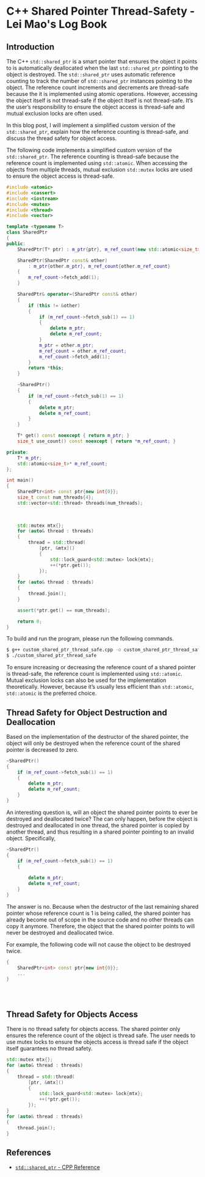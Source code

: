 # C++ Shared Pointer Thread-Safety - Lei Mao's Log Book
[](#Introduction "Introduction")Introduction
--------------------------------------------

The C++ `std::shared_ptr` is a smart pointer that ensures the object it points to is automatically deallocated when the last `std::shared_ptr` pointing to the object is destroyed. The `std::shared_ptr` uses automatic reference counting to track the number of `std::shared_ptr` instances pointing to the object. The reference count increments and decrements are thread-safe because the it is implemented using atomic operations. However, accessing the object itself is not thread-safe if the object itself is not thread-safe. It’s the user’s responsibility to ensure the object access is thread-safe and mutual exclusion locks are often used.

In this blog post, I will implement a simplified custom version of the `std::shared_ptr`, explain how the reference counting is thread-safe, and discuss the thread safety for object access.

The following code implements a simplified custom version of the `std::shared_ptr`. The reference counting is thread-safe because the reference count is implemented using `std::atomic`. When accessing the objects from multiple threads, mutual exclusion `std::mutex` locks are used to ensure the object access is thread-safe.

```c++ hljs
#include <atomic>
#include <cassert>
#include <iostream>
#include <mutex>
#include <thread>
#include <vector>

template <typename T>
class SharedPtr
{
public:
    SharedPtr(T* ptr) : m_ptr{ptr}, m_ref_count(new std::atomic<size_t>{1}) {}

    SharedPtr(SharedPtr const& other)
        : m_ptr{other.m_ptr}, m_ref_count{other.m_ref_count}
    {
        m_ref_count->fetch_add(1);
    }

    SharedPtr& operator=(SharedPtr const& other)
    {
        if (this != &other)
        {
            if (m_ref_count->fetch_sub(1) == 1)
            {
                delete m_ptr;
                delete m_ref_count;
            }
            m_ptr = other.m_ptr;
            m_ref_count = other.m_ref_count;
            m_ref_count->fetch_add(1);
        }
        return *this;
    }

    ~SharedPtr()
    {
        if (m_ref_count->fetch_sub(1) == 1)
        {
            delete m_ptr;
            delete m_ref_count;
        }
    }

    T* get() const noexcept { return m_ptr; }
    size_t use_count() const noexcept { return *m_ref_count; }

private:
    T* m_ptr;
    std::atomic<size_t>* m_ref_count;
};

int main()
{
    SharedPtr<int> const ptr{new int{0}};
    size_t const num_threads{4};
    std::vector<std::thread> threads(num_threads);

    
    
    std::mutex mtx{};
    for (auto& thread : threads)
    {
        thread = std::thread(
            [ptr, &mtx]()
            {
                std::lock_guard<std::mutex> lock{mtx};
                ++(*ptr.get());
            });
    }
    for (auto& thread : threads)
    {
        thread.join();
    }

    assert(*ptr.get() == num_threads);

    return 0;
}
```

To build and run the program, please run the following commands.

```bash hljs
$ g++ custom_shared_ptr_thread_safe.cpp -o custom_shared_ptr_thread_safe
$ ./custom_shared_ptr_thread_safe
```

To ensure increasing or decreasing the reference count of a shared pointer is thread-safe, the reference count is implemented using `std::atomic`. Mutual exclusion locks can also be used for the implementation theoretically. However, because it’s usually less efficient than `std::atomic`, `std::atomic` is the preferred choice.

[](#Thread-Safety-for-Object-Destruction-and-Deallocation "Thread Safety for Object Destruction and Deallocation")Thread Safety for Object Destruction and Deallocation
-----------------------------------------------------------------------------------------------------------------------------------------------------------------------

Based on the implementation of the destructor of the shared pointer, the object will only be destroyed when the reference count of the shared pointer is decreased to zero.

```c++ hljs
~SharedPtr()
{
    if (m_ref_count->fetch_sub(1) == 1)
    {
        delete m_ptr;
        delete m_ref_count;
    }
}
```

An interesting question is, will an object the shared pointer points to ever be destroyed and deallocated twice? The can only happen, before the object is destroyed and deallocated in one thread, the shared pointer is copied by another thread, and thus resulting in a shared pointer pointing to an invalid object. Specifically,

```c++ hljs
~SharedPtr()
{
    if (m_ref_count->fetch_sub(1) == 1)
    {
        
        delete m_ptr;
        delete m_ref_count;
    }
}
```

The answer is no. Because when the destructor of the last remaining shared pointer whose reference count is 1 is being called, the shared pointer has already become out of scope in the source code and no other threads can copy it anymore. Therefore, the object that the shared pointer points to will never be destroyed and deallocated twice.

For example, the following code will not cause the object to be destroyed twice.

```c++ hljs
{
    SharedPtr<int> const ptr{new int{0}};
    ...
}





```

[](#Thread-Safety-for-Objects-Access "Thread Safety for Objects Access")Thread Safety for Objects Access
--------------------------------------------------------------------------------------------------------

There is no thread safety for objects access. The shared pointer only ensures the reference count of the object is thread safe. The user needs to use mutex locks to ensure the objects access is thread safe if the object itself guarantees no thread safety.

```c++ hljs
std::mutex mtx{};
for (auto& thread : threads)
{
    thread = std::thread(
        [ptr, &mtx]()
        {
            std::lock_guard<std::mutex> lock{mtx};
            ++(*ptr.get());
        });
}
for (auto& thread : threads)
{
    thread.join();
}
```

[](#References "References")References
--------------------------------------

*   [`std::shared_ptr` - CPP Reference](https://en.cppreference.com/w/cpp/memory/shared_ptr)